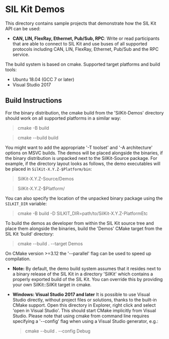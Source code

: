 # SIL Kit Demos

This directory contains sample projects that demonstrate how the SIL Kit
API can be used:

* **CAN, LIN, FlexRay, Ethernet, Pub/Sub, RPC**:
  Write or read participants that are able to connect to SIL Kit and use buses of
  all supported protocols including CAN, LIN, FlexRay, Ethernet, Pub/Sub and the RPC service.

The build system is based on cmake.
Supported target platforms and build tools:
* Ubuntu 18.04 (GCC 7 or later)
* Visual Studio 2017

## Build Instructions

For the binary distribution, the cmake build from the 'SilKit-Demos'
directory should work on all supported platforms in a similar way:

> cmake -B build

> cmake --build build

You might want to add the appropriate '-T toolset' and '-A architecture' options on MSVC builds.
The demos will be placed alongside the binaries, if the binary distribution is unpacked next
to the SilKit-Source package.
For example, if the directory layout looks as follows, the demo executables will
be placed in `SilKit-X.Y.Z-$Platform/bin`:

> SilKit-X.Y.Z-Source/Demos

> SilKit-X.Y.Z-$Platform/


You can also specify the location of the unpacked binary package using the `SILKIT_DIR` variable:

> cmake -B build -D SILKIT_DIR=path/to/SilKit-X.Y.Z-PlatformEtc


To build the demos as developer from within the SIL Kit source tree and place them alongside
the binaries, build the 'Demos' CMake target from the SIL Kit 'build' directory:

> cmake --build . --target Demos

On CMake version >=3.12 the '--parallel' flag can be used to speed up
compilation.

* **Note:**
  By default, the demo build system assumes that it resides next to a binary
  release of the SIL Kit in a directory 'SilKit' which contains a properly
  exported build of the SIL Kit. You can override this by providing your own
  SilKit::SilKit target in cmake.

* **Windows: Visual Studio 2017 and later**
  It is possible to use Visual Studio directly, without project files or
  solutions, thanks to the built-in CMake support.
  Open this directory in Explorer, right click and select 'open in Visual
  Studio'. This should start CMake implicitly from Visual Studio.
  Please note that using cmake from command line requires specifying a
  '--config' flag when using a Visual Studio generator, e.g.:

  > cmake --build . --config Debug

